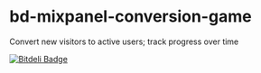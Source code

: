 bd-mixpanel-conversion-game
===========================

Convert new visitors to active users; track progress over time

[![Bitdeli Badge](https://d2weczhvl823v0.cloudfront.net/bitdeli/bd-mixpanel-conversion-game/trend.png)](https://bitdeli.com/free "Bitdeli Badge")

